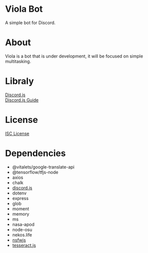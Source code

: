 # Viola Bot
A simple bot for Discord.
# About
Viola is a bot that is under development, it will be focused on simple multitasking.
# Libraly
[Discord.js](https://discord.js.org/#/)  
[Discord.js Guide](https://discordjs.guide/)
# License
[ISC License](https://opensource.org/licenses/ISC)
# Dependencies
- @vitalets/google-translate-api  
- @tensorflow/tfjs-node  
- axios  
- chalk  
- [discord.js](https://github.com/discordjs/discord.js)  
- dotenv  
- express  
- glob  
- moment  
- memory  
- ms  
- nasa-apod  
- node-osu  
- nekos.life  
- [nsfwjs](https://github.com/infinitered/nsfwjs)  
- [tesseract.js](https://github.com/naptha/tesseract.js#tesseractjs)    

